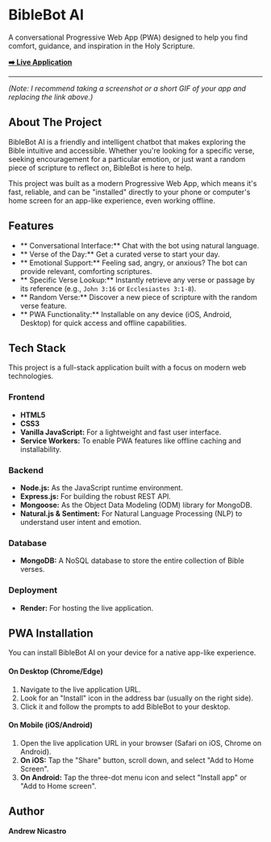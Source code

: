 # BibleBot AI

A conversational Progressive Web App (PWA) designed to help you find comfort, guidance, and inspiration in the Holy Scripture.

**[➡️ Live Application](https://biblebot-ai.onrender.com/)**


---



*(Note: I recommend taking a screenshot or a short GIF of your app and replacing the link above.)*

## About The Project

BibleBot AI is a friendly and intelligent chatbot that makes exploring the Bible intuitive and accessible. Whether you're looking for a specific verse, seeking encouragement for a particular emotion, or just want a random piece of scripture to reflect on, BibleBot is here to help.

This project was built as a modern Progressive Web App, which means it's fast, reliable, and can be "installed" directly to your phone or computer's home screen for an app-like experience, even working offline.

## Features

*   ** Conversational Interface:** Chat with the bot using natural language.
*   ** Verse of the Day:** Get a curated verse to start your day.
*   ** Emotional Support:** Feeling sad, angry, or anxious? The bot can provide relevant, comforting scriptures.
*   ** Specific Verse Lookup:** Instantly retrieve any verse or passage by its reference (e.g., `John 3:16` or `Ecclesiastes 3:1-8`).
*   ** Random Verse:** Discover a new piece of scripture with the random verse feature.
*   ** PWA Functionality:** Installable on any device (iOS, Android, Desktop) for quick access and offline capabilities.

## Tech Stack

This project is a full-stack application built with a focus on modern web technologies.

### Frontend
*   **HTML5**
*   **CSS3**
*   **Vanilla JavaScript:** For a lightweight and fast user interface.
*   **Service Workers:** To enable PWA features like offline caching and installability.

### Backend
*   **Node.js:** As the JavaScript runtime environment.
*   **Express.js:** For building the robust REST API.
*   **Mongoose:** As the Object Data Modeling (ODM) library for MongoDB.
*   **Natural.js & Sentiment:** For Natural Language Processing (NLP) to understand user intent and emotion.

### Database
*   **MongoDB:** A NoSQL database to store the entire collection of Bible verses.

### Deployment
*   **Render:** For hosting the live application.

## PWA Installation

You can install BibleBot AI on your device for a native app-like experience.

#### On Desktop (Chrome/Edge)
1.  Navigate to the live application URL.
2.  Look for an "Install" icon in the address bar (usually on the right side).
3.  Click it and follow the prompts to add BibleBot to your desktop.

#### On Mobile (iOS/Android)
1.  Open the live application URL in your browser (Safari on iOS, Chrome on Android).
2.  **On iOS:** Tap the "Share" button, scroll down, and select "Add to Home Screen".
3.  **On Android:** Tap the three-dot menu icon and select "Install app" or "Add to Home screen".

## Author

**Andrew Nicastro**
